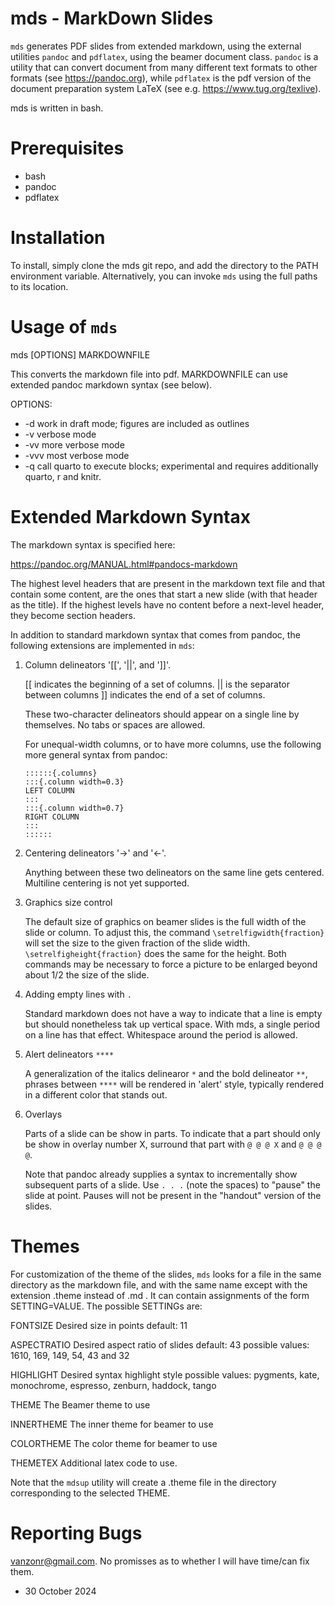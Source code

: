 mds - MarkDown Slides
=====================

`mds` generates PDF slides from extended markdown, using the external
utilities `pandoc` and `pdflatex`, using the beamer document class.
`pandoc` is a utility that can convert document from many different
text formats to other formats (see https://pandoc.org), while
`pdflatex` is the pdf version of the document preparation system LaTeX
(see e.g. https://www.tug.org/texlive).

mds is written in bash.

Prerequisites
=============
  - bash
  - pandoc
  - pdflatex

Installation
============

To install, simply clone the mds git repo, and add the directory to
the PATH environment variable.  Alternatively, you can invoke `mds`
using the full paths to its location.

Usage of `mds`
==============

  mds [OPTIONS] MARKDOWNFILE

This converts the markdown file into pdf.  MARKDOWNFILE can use
extended pandoc markdown syntax (see below).

OPTIONS:

  * -d  work in draft mode; figures are included as outlines
  * -v  verbose mode
  * -vv more verbose mode
  * -vvv most verbose mode
  * -q  call quarto to execute blocks; experimental and requires additionally quarto, r and knitr.
  
Extended Markdown Syntax
=========================

The markdown syntax is specified here:

  https://pandoc.org/MANUAL.html#pandocs-markdown

The highest level headers that are present in the markdown text file
and that contain some content, are the ones that start a new slide
(with that header as the title).  If the highest levels have no
content before a next-level header, they become section headers.

In addition to standard markdown syntax that comes from pandoc, the
following extensions are implemented in `mds`:

  1. Column delineators '[[', '||', and ']]'.

     [[ indicates the beginning of a set of columns.
     || is the separator between columns 
     ]] indicates the end of a set of columns.

     These two-character delineators should appear on a single line
     by themselves. No tabs or spaces are allowed.

     For unequal-width columns, or to have more columns, use the
     following more general syntax from pandoc:

         ::::::{.columns}
         :::{.column width=0.3}
         LEFT COLUMN 
         :::
         :::{.column width=0.7}
         RIGHT COLUMN
         :::
         ::::::

  2. Centering delineators '->' and '<-'.

     Anything between these two delineators on the same line gets
     centered.  Multiline centering is not yet supported.

  3. Graphics size control

     The default size of graphics on beamer slides is the full width
     of the slide or column.  To adjust this, the command
     `\setrelfigwidth{fraction}` will set the size to the given
     fraction of the slide width. `\setrelfigheight{fraction}` does
     the same for the height.  Both commands may be necessary to force
     a picture to be enlarged beyond about 1/2 the size of the slide.
    
  4. Adding empty lines with `.`

     Standard markdown does not have a way to indicate that a line is
     empty but should nonetheless tak up vertical space.  With mds, a
     single period on a line has that effect. Whitespace around the
     period is allowed.

  5. Alert delineators `****`

     A generalization of the italics delinearor `*` and the bold
     delineator `**`, phrases between `****` will be rendered in
     'alert' style, typically rendered in a different color that
     stands out.

  6. Overlays

     Parts of a slide can be show in parts. To indicate that a part
     should only be show in overlay number X, surround that part with
     `@ @ @ X` and `@ @ @ @`.

     Note that pandoc already supplies a syntax to incrementally show
     subsequent parts of a slide. Use `. . .` (note the spaces) to
     "pause" the slide at point.  Pauses will not be present in the
     "handout" version of the slides.

Themes
======

For customization of the theme of the slides, `mds` looks for a file
in the same directory as the markdown file, and with the same name
except with the extension .theme instead of .md . It can contain
assignments of the form SETTING=VALUE. The possible SETTINGs are:

   FONTSIZE      Desired size in points
                  default: 11

   ASPECTRATIO   Desired aspect ratio of slides
                  default: 43
                  possible values: 1610, 169, 149, 54, 43 and 32

   HIGHLIGHT     Desired syntax highlight style
                  possible values: pygments,  kate,  monochrome,
                                   espresso,  zenburn, haddock,
                                   tango
   
   THEME         The Beamer theme to use
   
   INNERTHEME    The inner theme for beamer to use

   COLORTHEME    The color theme for beamer to use
   
   THEMETEX      Additional latex code to use.

Note that the `mdsup` utility will create a .theme file in the
directory corresponding to the selected THEME.


Reporting Bugs
==============

vanzonr@gmail.com. No promisses as to whether I will have time/can fix them.

- 30 October 2024
